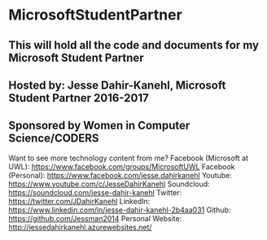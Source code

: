 # MicrosoftStudentPartner
This will hold all the code and documents for my Microsoft Student Partner 
-----------
Hosted by: Jesse Dahir-Kanehl, Microsoft Student Partner 2016-2017
-----------
Sponsored by Women in Computer Science/CODERS
-----------
Want to see more technology content from me?
Facebook (Microsoft at UWL): https://www.facebook.com/groups/MicrosoftUWL
Facebook (Personal): https://www.facebook.com/jesse.dahirkanehl
Youtube: https://www.youtube.com/c/JesseDahirKanehl
Soundcloud: https://soundcloud.com/jesse-dahir-kanehl
Twitter: https://twitter.com/JDahirKanehl
LinkedIn: https://www.linkedin.com/in/jesse-dahir-kanehl-2b4aa031
Github: https://github.com/Jessman2014
Personal Website: http://jessedahirkanehl.azurewebsites.net/
